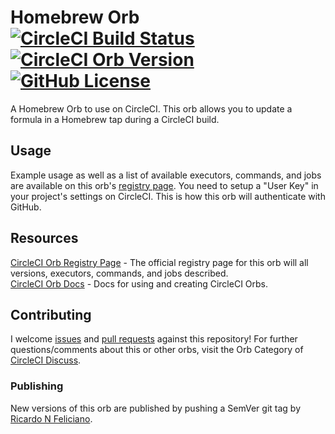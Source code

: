 # Homebrew Orb [![CircleCI Build Status](https://circleci.com/gh/hubci/homebrew-orb.svg?style=shield "CircleCI Build Status")](https://circleci.com/gh/hubci/homebrew-orb) [![CircleCI Orb Version](https://badges.circleci.com/orbs/hubci/homebrew.svg)][reg-page] [![GitHub License](https://img.shields.io/badge/license-MIT-lightgrey.svg)](https://github.com/hubci/homebrew-orb/blob/trunk/LICENSE)

A Homebrew Orb to use on CircleCI.
This orb allows you to update a formula in a Homebrew tap during a CircleCI build.


## Usage

Example usage as well as a list of available executors, commands, and jobs are available on this orb's [registry page][reg-page].
You need to setup a "User Key" in your project's settings on CircleCI.
This is how this orb will authenticate with GitHub.


## Resources

[CircleCI Orb Registry Page][reg-page] - The official registry page for this orb will all versions, executors, commands, and jobs described.  
[CircleCI Orb Docs](https://circleci.com/docs/2.0/orb-intro/#section=configuration) - Docs for using and creating CircleCI Orbs.  


## Contributing

I welcome [issues](https://github.com/hubci/homebrew-orb/issues) and [pull requests](https://github.com/hubci/homebrew-orb/pulls) against this repository!
For further questions/comments about this or other orbs, visit the Orb Category of [CircleCI Discuss](https://discuss.circleci.com/c/orbs).

### Publishing
New versions of this orb are published by pushing a SemVer git tag by [Ricardo N Feliciano](https://github.com/FelicianoTech).



[reg-page]: https://circleci.com/orbs/registry/orb/hubci/homebrew
